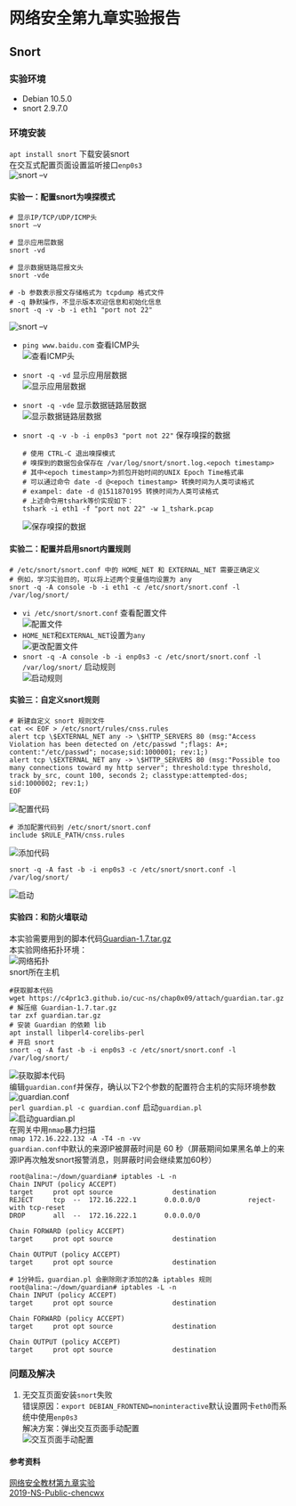 # 网络安全第九章实验报告  
## Snort  
### 实验环境  
* Debian 10.5.0  
* snort 2.9.7.0  
### 环境安装  
`apt install snort` 下载安装snort  
在交互式配置页面设置监听接口`enp0s3`  
![snort –v](./image/snort.png)
#### 实验一：配置snort为嗅探模式  
```
# 显示IP/TCP/UDP/ICMP头
snort –v

# 显示应用层数据
snort -vd

# 显示数据链路层报文头
snort -vde

# -b 参数表示报文存储格式为 tcpdump 格式文件
# -q 静默操作，不显示版本欢迎信息和初始化信息
snort -q -v -b -i eth1 "port not 22"
```  
![snort –v](./image/snort-v.png)  
* `ping www.baidu.com` 查看ICMP头  
![查看ICMP头](./image/查看ICMP.png)  

* `snort -q -vd` 显示应用层数据  
![显示应用层数据](./image/应用层数据.png)  

* `snort -q -vde` 显示数据链路层数据  
![显示数据链路层数据](./image/链路层数据.png)  

* `snort -q -v -b -i enp0s3 "port not 22"` 保存嗅探的数据  
    ```
    # 使用 CTRL-C 退出嗅探模式
    # 嗅探到的数据包会保存在 /var/log/snort/snort.log.<epoch timestamp>
    # 其中<epoch timestamp>为抓包开始时间的UNIX Epoch Time格式串
    # 可以通过命令 date -d @<epoch timestamp> 转换时间为人类可读格式
    # exampel: date -d @1511870195 转换时间为人类可读格式
    # 上述命令用tshark等价实现如下：
    tshark -i eth1 -f "port not 22" -w 1_tshark.pcap
    ```  
    ![保存嗅探的数据](./image/保存数据.png)  

#### 实验二：配置并启用snort内置规则  
```
# /etc/snort/snort.conf 中的 HOME_NET 和 EXTERNAL_NET 需要正确定义
# 例如，学习实验目的，可以将上述两个变量值均设置为 any
snort -q -A console -b -i eth1 -c /etc/snort/snort.conf -l /var/log/snort/
```  

* `vi /etc/snort/snort.conf` 查看配置文件  
![配置文件](./image/snortconfig.png)  
* `HOME_NET`和`EXTERNAL_NET`设置为`any`  
![更改配置文件](./image/配置文件.png)  
* `snort -q -A console -b -i enp0s3 -c /etc/snort/snort.conf -l /var/log/snort/` 启动规则  
![启动规则](./image/启动规则.png)  

#### 实验三：自定义snort规则  

 ```
# 新建自定义 snort 规则文件
cat << EOF > /etc/snort/rules/cnss.rules
alert tcp \$EXTERNAL_NET any -> \$HTTP_SERVERS 80 (msg:"Access Violation has been detected on /etc/passwd ";flags: A+; content:"/etc/passwd"; nocase;sid:1000001; rev:1;)
alert tcp \$EXTERNAL_NET any -> \$HTTP_SERVERS 80 (msg:"Possible too many connections toward my http server"; threshold:type threshold, track by_src, count 100, seconds 2; classtype:attempted-dos; sid:1000002; rev:1;)
EOF
```  
![配置代码](./image/配置代码.png)  

```
# 添加配置代码到 /etc/snort/snort.conf
include $RULE_PATH/cnss.rules
```  

![添加代码](./image/添加代码.png)  
```
snort -q -A fast -b -i enp0s3 -c /etc/snort/snort.conf -l /var/log/snort/
```  
![启动](./image/启动.png)  

#### 实验四：和防火墙联动  
本实验需要用到的脚本代码[Guardian-1.7.tar.gz](https://c4pr1c3.github.io/cuc-ns/chap0x09/attach/guardian.tar.gz)  
本实验网络拓扑环境：  
![网络拓扑](./image/网络拓扑.png)  
snort所在主机  
```
#获取脚本代码
wget https://c4pr1c3.github.io/cuc-ns/chap0x09/attach/guardian.tar.gz
# 解压缩 Guardian-1.7.tar.gz
tar zxf guardian.tar.gz
# 安装 Guardian 的依赖 lib
apt install libperl4-corelibs-perl
# 开启 snort
snort -q -A fast -b -i enp0s3 -c /etc/snort/snort.conf -l /var/log/snort/
```  
![获取脚本代码](./image/下载脚本.png)  
编辑`guardian.conf`并保存，确认以下2个参数的配置符合主机的实际环境参数  
![guardian.conf](./image/guardconf.png)  
`perl guardian.pl -c guardian.conf` 启动`guardian.pl`  
![启动guardian.pl](./image/启动guard.png)  
在网关中用`nmap`暴力扫描  
`nmap 172.16.222.132 -A -T4 -n -vv`  
`guardian.conf`中默认的来源IP被屏蔽时间是 60 秒（屏蔽期间如果黑名单上的来源IP再次触发snort报警消息，则屏蔽时间会继续累加60秒）  
```
root@alina:~/down/guardian# iptables -L -n
Chain INPUT (policy ACCEPT)
target     prot opt source               destination
REJECT     tcp  --  172.16.222.1       0.0.0.0/0            reject-with tcp-reset
DROP       all  --  172.16.222.1       0.0.0.0/0

Chain FORWARD (policy ACCEPT)
target     prot opt source               destination

Chain OUTPUT (policy ACCEPT)
target     prot opt source               destination

# 1分钟后，guardian.pl 会删除刚才添加的2条 iptables 规则
root@alina:~/down/guardian# iptables -L -n
Chain INPUT (policy ACCEPT)
target     prot opt source               destination

Chain FORWARD (policy ACCEPT)
target     prot opt source               destination

Chain OUTPUT (policy ACCEPT)
target     prot opt source               destination
```  

### 问题及解决  
1. 无交互页面安装`snort`失败  
错误原因：`export DEBIAN_FRONTEND=noninteractive`默认设置网卡`eth0`而系统中使用`enp0s3`  
解决方案：弹出交互页面手动配置  
![交互页面手动配置](./image/交互页面.png)  

#### 参考资料  
[网络安全教材第九章实验](https://c4pr1c3.github.io/cuc-ns/chap0x09/exp.html)  
[2019-NS-Public-chencwx](https://github.com/CUCCS/2019-NS-Public-chencwx/blob/ns_chap0x09/ns_chapter9/%E5%85%A5%E4%BE%B5%E6%A3%80%E6%B5%8B.md)  








